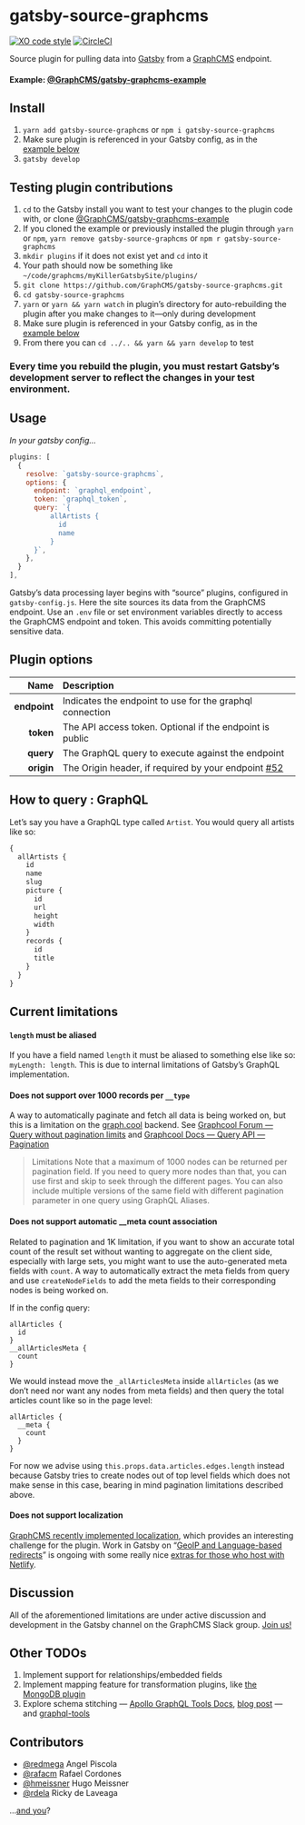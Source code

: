 # gatsby-source-graphcms

[![XO code style](https://img.shields.io/badge/code_style-XO-5ed9c7.svg)](https://github.com/sindresorhus/xo) [![CircleCI](https://img.shields.io/circleci/project/github/GraphCMS/gatsby-source-graphcms.svg)](https://circleci.com/gh/GraphCMS/gatsby-source-graphcms)

Source plugin for pulling data into [Gatsby](https://github.com/gatsbyjs) from a [GraphCMS](https://graphcms.com) endpoint.

#### Example: [@GraphCMS/gatsby-graphcms-example](https://github.com/GraphCMS/gatsby-graphcms-example)

## Install

1. `yarn add gatsby-source-graphcms` or `npm i gatsby-source-graphcms`
1. Make sure plugin is referenced in your Gatsby config, as in the
   [example&nbsp;below](#usage)
1. `gatsby develop`

## Testing plugin contributions

1. `cd` to the Gatsby install you want to test your changes to the plugin code
   with, or clone [@GraphCMS/gatsby-graphcms-example](https://github.com/GraphCMS/gatsby-graphcms-example)
1. If you cloned the example or previously installed the plugin through `yarn`
   or `npm`, `yarn remove gatsby-source-graphcms` or `npm r
   gatsby-source-graphcms`
1. `mkdir plugins` if it does not exist yet and `cd` into it
1. Your path should now be something like
   `~/code/graphcms/myKillerGatsbySite/plugins/`
1. `git clone https://github.com/GraphCMS/gatsby-source-graphcms.git`
1. `cd gatsby-source-graphcms`
1. `yarn` or `yarn && yarn watch` in plugin’s directory for auto-rebuilding the
   plugin after you make changes to it—only during development
1. Make sure plugin is referenced in your Gatsby config, as in the
   [example&nbsp;below](#usage)
1. From there you can `cd ../.. && yarn && yarn develop` to test

### Every time you rebuild the plugin, you must restart Gatsby’s development server to reflect the changes in your test environment.

## Usage

_In your gatsby config..._

```javascript
plugins: [
  {
    resolve: `gatsby-source-graphcms`,
    options: {
      endpoint: `graphql_endpoint`,
      token: `graphql_token`,
      query: `{
          allArtists {
            id
            name
          }
      }`,
    },
  }
],
```

Gatsby’s data processing layer begins with “source” plugins, configured in `gatsby-config.js`. Here the site sources its data from the GraphCMS endpoint. Use an `.env` file or set environment variables directly to access the GraphCMS
endpoint and token. This avoids committing potentially sensitive data.

## Plugin options

| Name         | Description                                              |
| -----------: | :------------------------------------------------------- |
| **endpoint** | Indicates the endpoint to use for the graphql connection |
|    **token** | The API access token. Optional if the endpoint is public |
|    **query** | The GraphQL query to execute against the endpoint        |
|   **origin** | The Origin header, if required by your endpoint [#52](https://github.com/GraphCMS/gatsby-source-graphcms/pull/52)    |

## How to query : GraphQL

Let’s say you have a GraphQL type called `Artist`. You would query all artists
like so:

```graphql
{
  allArtists {
    id
    name
    slug
    picture {
      id
      url
      height
      width
    }
    records {
      id
      title
    }
  }
}
```

## Current limitations

#### `length` must be aliased

If you have a field named `length` it must be aliased to something else like so:
`myLength: length`. This is due to internal limitations of Gatsby’s GraphQL
implementation.

#### Does not support over 1000 records per `__type`

A way to automatically paginate and fetch all data is being worked on, but this is a limitation on the [graph.cool](https://www.graph.cool) backend. See [Graphcool Forum — Query without pagination limits](https://www.graph.cool/forum/t/query-without-pagination-limits/845) and [Graphcool Docs — Query API — Pagination](https://www.graph.cool/docs/reference/graphql-api/query-api-nia9nushae/#pagination)

> Limitations Note that a maximum of 1000 nodes can be returned per pagination
> field. If you need to query more nodes than that, you can use first and skip
> to seek through the different pages. You can also include multiple versions of
> the same field with different pagination parameter in one query using GraphQL
> Aliases.

#### Does not support automatic __meta count association

Related to pagination and 1K limitation, if you want to show an accurate total count of the result set without wanting to aggregate on the client side, especially with large sets, you might want to use the auto-generated meta fields with `count`. A way to automatically extract the meta fields from query and use `createNodeFields` to add the meta fields to their corresponding nodes is being worked on.

If in the config query:

```
allArticles {
  id
}
__allArticlesMeta {
  count
}
```

We would instead move the `_allArticlesMeta` inside `allArticles` (as we don’t need nor want any nodes from meta fields) and then query the total articles count like so in the page level:

```
allArticles {
  __meta {
    count
  }
}
```

For now we advise using `this.props.data.articles.edges.length` instead because Gatsby tries to create nodes out of top level fields which does not make sense in this case, bearing in mind pagination limitations described above.

#### Does not support localization

[GraphCMS recently implemented localization](https://graphcms.com/blog/introducing-content-localization), which provides an interesting challenge for the plugin. Work in Gatsby on “[GeoIP and Language-based redirects](https://github.com/gatsbyjs/gatsby/pull/2890)” is ongoing with some really nice [extras for those who host with Netlify](https://www.netlify.com/docs/redirects/#geoip-and-language-based-redirects).

## Discussion

All of the aforementioned limitations are under active discussion and development in the Gatsby channel on the GraphCMS Slack group. [Join us!](https://slack.graphcms.com/)

## Other TODOs

1. Implement support for relationships/embedded fields
1. Implement mapping feature for transformation plugins, like [the MongoDB plugin](https://www.gatsbyjs.org/packages/gatsby-source-mongodb/#mapping-mediatype-feature)
1. Explore schema stitching — [Apollo GraphQL Tools Docs](https://www.apollographql.com/docs/graphql-tools/schema-stitching.html), [blog post](https://dev-blog.apollodata.com/graphql-schema-stitching-8af23354ac37) — and [graphql-tools](https://github.com/apollographql/graphql-tools)

## Contributors

* [@redmega](https://github.com/redmega) Angel Piscola
* [@rafacm](https://github.com/rafacm) Rafael Cordones
* [@hmeissner](https://github.com/hmeissner) Hugo Meissner
* [@rdela](https://github.com/rdela) Ricky de Laveaga

…[and you](https://github.com/GraphCMS/gatsby-source-graphcms/issues)?
